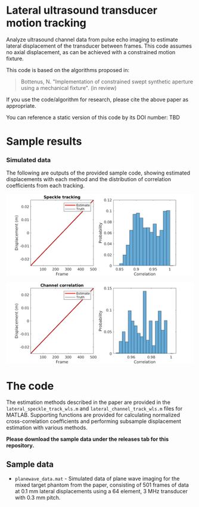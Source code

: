 # Lateral ultrasound transducer motion tracking

Analyze ultrasound channel data from pulse echo imaging to estimate lateral displacement of the transducer between frames. This code assumes no axial displacement, as can be achieved with a constrained motion fixture.

This code is based on the algorithms proposed in:

> Bottenus, N. "Implementation of constrained swept synthetic aperture using a mechanical fixture". (in review)

If you use the code/algorithm for research, please cite the above paper as appropriate.

You can reference a static version of this code by its DOI number: TBD

# Sample results

### Simulated data

The following are outputs of the provided sample code, showing estimated displacements with each method and the distribution of correlation coefficients from each tracking.

![Speckle](speckle_tracking.png)

![Channel](channel_correlation.png)

# The code
The estimation methods described in the paper are provided in the `lateral_speckle_track_wls.m` and `lateral_channel_track_wls.m` files for MATLAB. Supporting functions are provided for calculating normalized cross-correlation coefficients and performing subsample displacement estimation with various methods.

**Please download the sample data under the releases tab for this repository.**

## Sample data

* `planewave_data.mat` - Simulated data of plane wave imaging for the mixed target phantom from the paper, consisting of 501 frames of data at 0.1 mm lateral displacements using a 64 element, 3 MHz transducer with 0.3 mm pitch.
